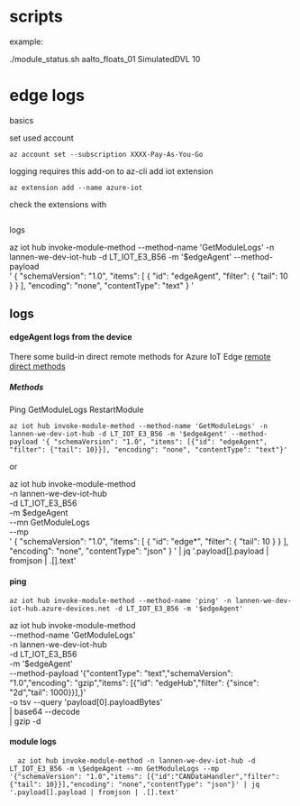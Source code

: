 
# scripts

example:

./module_status.sh aalto_floats_01 SimulatedDVL 10


# edge logs 
basics


set used account
```
az account set --subscription XXXX-Pay-As-You-Go
```


logging requires this add-on to az-cli add iot extension
```
az extension add --name azure-iot
```



check the extensions with
```

```


logs

az iot hub invoke-module-method --method-name 'GetModuleLogs' -n lannen-we-dev-iot-hub -d LT_IOT_E3_B56 -m '$edgeAgent' --method-payload \
'
    {
       "schemaVersion": "1.0",
       "items": [
          {
             "id": "edgeAgent",
             "filter": {
                "tail": 10
             }
          }
       ],
       "encoding": "none",
       "contentType": "text"
    }
'

## logs 

#### edgeAgent logs from the device

There some build-in direct remote methods for Azure IoT Edge 
[remote direct methods](https://docs.microsoft.com/en-us/azure/iot-edge/how-to-edgeagent-direct-method?view=iotedge-2020-11)

##### Methods

Ping
GetModuleLogs
RestartModule


```
az iot hub invoke-module-method --method-name 'GetModuleLogs' -n lannen-we-dev-iot-hub -d LT_IOT_E3_B56 -m '$edgeAgent' --method-payload '{ "schemaVersion": "1.0", "items": [{"id": "edgeAgent", "filter": {"tail": 10}}], "encoding": "none", "contentType": "text"}'
```

or

az iot hub invoke-module-method \
  -n lannen-we-dev-iot-hub \
  -d LT_IOT_E3_B56 \
  -m \$edgeAgent \
  --mn GetModuleLogs \
  --mp \
'
    {
        "schemaVersion": "1.0",
        "items": [
            {
                "id": "edge*",
                "filter": {
                    "tail": 10 
                }
            }
        ],
        "encoding": "none",
        "contentType": "json"
    }
' | jq '.payload[].payload | fromjson | .[].text' 


#### ping
```
az iot hub invoke-module-method --method-name 'ping' -n lannen-we-dev-iot-hub.azure-devices.net -d LT_IOT_E3_B56 -m '$edgeAgent'
```

az iot hub invoke-module-method \
  --method-name 'GetModuleLogs' \
  -n lannen-we-dev-iot-hub \
  -d LT_IOT_E3_B56 \
  -m '$edgeAgent' \
  --method-payload '{"contentType": "text","schemaVersion": "1.0","encoding": "gzip","items": [{"id": "edgeHub","filter": {"since": "2d","tail": 1000}}],}' \
  -o tsv --query 'payload[0].payloadBytes' \
  | base64 --decode \
  | gzip -d

#### module logs
```
  az iot hub invoke-module-method -n lannen-we-dev-iot-hub -d LT_IOT_E3_B56 -m \$edgeAgent --mn GetModuleLogs --mp '{"schemaVersion": "1.0","items": [{"id":"CANDataHandler","filter": {"tail": 10}}],"encoding": "none","contentType": "json"}' | jq '.payload[].payload | fromjson | .[].text' 
```
